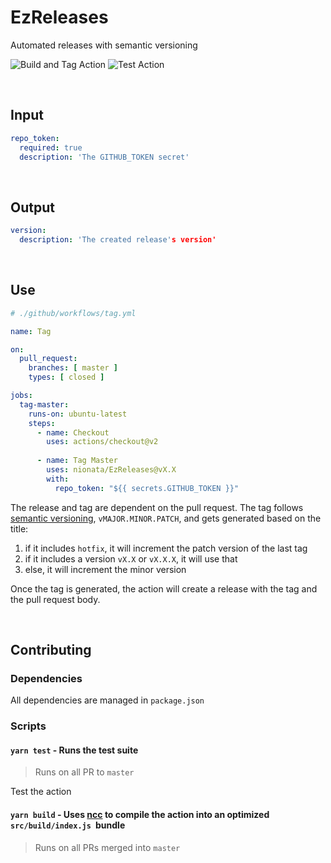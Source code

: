 # EzReleases

Automated releases with semantic versioning

![Build and Tag Action](https://github.com/nionata/EzTag/workflows/Build%20and%20Tag%20Action/badge.svg) ![Test Action](https://github.com/nionata/EzTag/workflows/Test%20Action/badge.svg)

<br/>

## Input

``` yaml
repo_token:
  required: true
  description: 'The GITHUB_TOKEN secret'
```

<br/>

## Output

``` yaml
version:
  description: 'The created release's version'
```

<br/>

## Use

``` yaml
# ./github/workflows/tag.yml

name: Tag

on:
  pull_request:
    branches: [ master ]
    types: [ closed ]

jobs:
  tag-master:
    runs-on: ubuntu-latest
    steps:
      - name: Checkout
        uses: actions/checkout@v2
        
      - name: Tag Master
        uses: nionata/EzReleases@vX.X
        with:
          repo_token: "${{ secrets.GITHUB_TOKEN }}"
```

The release and tag are dependent on the pull request. The tag follows [semantic versioning](https://semver.org/), `vMAJOR.MINOR.PATCH`, and gets generated based on the title:

1. if it includes `hotfix`, it will increment the patch version of the last tag
2. if it includes a version `vX.X` or `vX.X.X`, it will use that
3. else, it will increment the minor version

Once the tag is generated, the action will create a release with the tag and the pull request body.

<br/>

## Contributing

### Dependencies

All dependencies are managed in `package.json`

### Scripts

#### `yarn test` - Runs the test suite

> Runs on all PR to `master`

Test the action

#### `yarn build` - Uses [ncc](https://www.npmjs.com/package/@zeit/ncc) to compile the action into an optimized `src/build/index.js `bundle

> Runs on all PRs merged into `master`